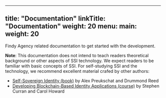 
---
title: "Documentation"
linkTitle: "Documentation"
weight: 20
menu:
  main:
    weight: 20
---

Findy Agency related documentation to get started with the development. 

**Note**: This documentation does not intend to teach readers theoretical background or other aspects of SSI technology. We expect readers to be familiar with basic concepts of SSI. For self-studying SSI and the technology, we recommend excellent material crafed by other authors:
  - [Self-Sovereign Identity (book)](https://www.manning.com/books/self-sovereign-identity) by Alex Preukschat and Drummond Reed
  - [Developing Blockchain-Based Identity Applications (course)](https://www.edx.org/professional-certificate/linuxfoundationx-developing-blockchain-based-identity-applications) by Stephen Curran and Carol Howard